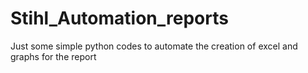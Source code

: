 # Stihl_Automation_reports
Just some simple python codes to automate the creation of excel and graphs for the report 
